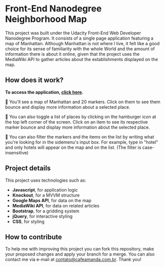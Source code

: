# Front-End Nanodegree Neighborhood Map

This project was built under the Udacity Front-End Web Developer Nanodegree Program. It consists of a single page application featuring a map of Manhattan. Although Manhattan is not where I live, it felt like a good choice for its sense of familiarity with the whole World and the amount of information there is about it online, given that the project uses the MediaWiki API to gather articles about the establishments displayed on the map.


## How does it work?

**To access the application, [click here](http://neighborhood-map.s3-website-sa-east-1.amazonaws.com/).**

:round_pushpin: You'll see a map of Manhattan and 20 markers. Click on them to see them bounce and display more information about a selected place.

:round_pushpin: You can also toggle a list of places by clicking on the hamburger icon at the top left corner of the screen. Click on an item to see its respective marker bounce and display more information about the selected place.

:round_pushpin: You can also filter the markers and the items on the list by writing what you're looking for in the sidemenu's input box. For example, type in "hotel" and only hotels will appear on the map and on the list. (The filter is case-insensitive)


## Project details

This project uses technologies such as:
* **Javascript**, for application logic
* **Knockout**, for a MVVM structure
* **Google Maps API**, for data on the map
* **MediaWiki API**, for data on related articles
* **Bootstrap**, for a gridding system
* **jQuery**, for interactive styling
* **CSS**, for styling


## How to contribute

To help me with improving this project you can fork this repository, make your proposed changes and apply your branch for a merge. You can also contact me via e-mail at [contato@cafeamanda.com.br](contato@cafeamanda.com.br). Thank you!
